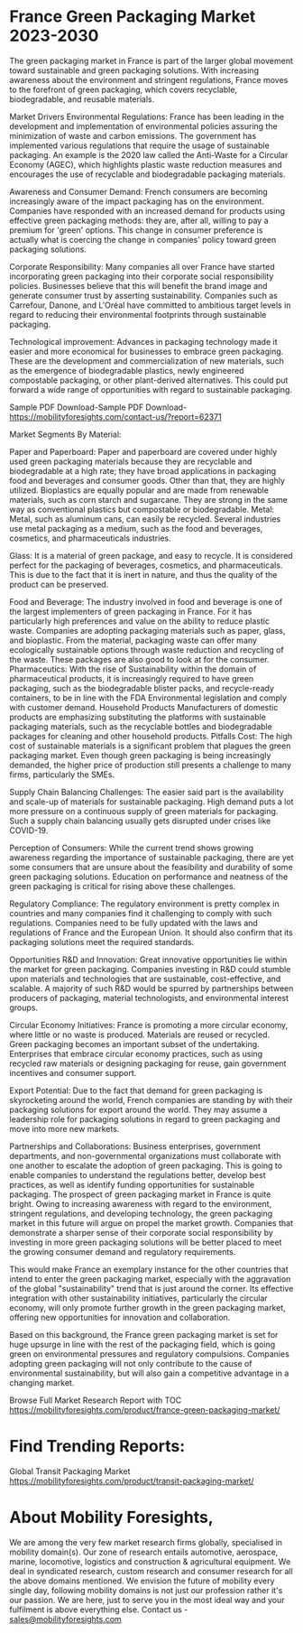# France Green Packaging Market 2023-2030
The green packaging market in France is part of the larger global movement toward sustainable and green packaging solutions. With increasing awareness about the environment and stringent regulations, France moves to the forefront of green packaging, which covers recyclable, biodegradable, and reusable materials.

 Market Drivers
Environmental Regulations: France has been leading in the development and implementation of environmental policies assuring the minimization of waste and carbon emissions. The government has implemented various regulations that require the usage of sustainable packaging. An example is the 2020 law called the Anti-Waste for a Circular Economy (AGEC), which highlights plastic waste reduction measures and encourages the use of recyclable and biodegradable packaging materials.

Awareness and Consumer Demand: French consumers are becoming increasingly aware of the impact packaging has on the environment. Companies have responded with an increased demand for products using effective green packaging methods: they are, after all, willing to pay a premium for 'green' options. This change in consumer preference is actually what is coercing the change in companies' policy toward green packaging solutions.

Corporate Responsibility: Many companies all over France have started incorporating green packaging into their corporate social responsibility policies. Businesses believe that this will benefit the brand image and generate consumer trust by asserting sustainability. Companies such as Carrefour, Danone, and L'Oréal have committed to ambitious target levels in regard to reducing their environmental footprints through sustainable packaging.

Technological improvement: Advances in packaging technology made it easier and more economical for businesses to embrace green packaging. These are the development and commercialization of new materials, such as the emergence of biodegradable plastics, newly engineered compostable packaging, or other plant-derived alternatives. This could put forward a wide range of opportunities with regard to sustainable packaging.

Sample PDF Download-Sample PDF Download- https://mobilityforesights.com/contact-us/?report=62371

Market Segments
By Material:

Paper and Paperboard: Paper and paperboard are covered under highly used green packaging materials because they are recyclable and biodegradable at a high rate; they have broad applications in packaging food and beverages and consumer goods. Other than that, they are highly utilized. Bioplastics are equally popular and are made from renewable materials, such as corn starch and sugarcane. They are strong in the same way as conventional plastics but compostable or biodegradable.
Metal: Metal, such as aluminum cans, can easily be recycled. Several industries use metal packaging as a medium, such as the food and beverages, cosmetics, and pharmaceuticals industries.

Glass: It is a material of green package, and easy to recycle. It is considered perfect for the packaging of beverages, cosmetics, and pharmaceuticals. This is due to the fact that it is inert in nature, and thus the quality of the product can be preserved.

Food and Beverage: The industry involved in food and beverage is one of the largest implementers of green packaging in France. For it has particularly high preferences and value on the ability to reduce plastic waste. Companies are adopting packaging materials such as paper, glass, and bioplastic. From the material, packaging waste can offer many ecologically sustainable options through waste reduction and recycling of the waste. These packages are also good to look at for the consumer.
Pharmaceutics: With the rise of Sustainability within the domain of pharmaceutical products, it is increasingly required to have green packaging, such as the biodegradable blister packs, and recycle-ready containers, to be in line with the FDA Environmental legislation and comply with customer demand.
Household Products Manufacturers of domestic products are emphasizing substituting the platforms with sustainable packaging materials, such as the recyclable bottles and biodegradable packages for cleaning and other household products.
Pitfalls
Cost: The high cost of sustainable materials is a significant problem that plagues the green packaging market. Even though green packaging is being increasingly demanded, the higher price of production still presents a challenge to many firms, particularly the SMEs.

Supply Chain Balancing Challenges: The easier said part is the availability and scale-up of materials for sustainable packaging. High demand puts a lot more pressure on a continuous supply of green materials for packaging. Such a supply chain balancing usually gets disrupted under crises like COVID-19.

Perception of Consumers: While the current trend shows growing awareness regarding the importance of sustainable packaging, there are yet some consumers that are unsure about the feasibility and durability of some green packaging solutions. Education on performance and neatness of the green packaging is critical for rising above these challenges.

Regulatory Compliance: The regulatory environment is pretty complex in countries and many companies find it challenging to comply with such regulations. Companies need to be fully updated with the laws and regulations of France and the European Union. It should also confirm that its packaging solutions meet the required standards.

Opportunities
R&D and Innovation: Great innovative opportunities lie within the market for green packaging. Companies investing in R&D could stumble upon materials and technologies that are sustainable, cost-effective, and scalable. A majority of such R&D would be spurred by partnerships between producers of packaging, material technologists, and environmental interest groups.

Circular Economy Initiatives: France is promoting a more circular economy, where little or no waste is produced. Materials are reused or recycled. Green packaging becomes an important subset of the undertaking. Enterprises that embrace circular economy practices, such as using recycled raw materials or designing packaging for reuse, gain government incentives and consumer support.

Export Potential: Due to the fact that demand for green packaging is skyrocketing around the world, French companies are standing by with their packaging solutions for export around the world. They may assume a leadership role for packaging solutions in regard to green packaging and move into more new markets.

Partnerships and Collaborations: Business enterprises, government departments, and non-governmental organizations must collaborate with one another to escalate the adoption of green packaging. This is going to enable companies to understand the regulations better, develop best practices, as well as identify funding opportunities for sustainable packaging.
The prospect of green packaging market in France is quite bright. Owing to increasing awareness with regard to the environment, stringent regulations, and developing technology, the green packaging market in this future will argue on propel the market growth. Companies that demonstrate a sharper sense of their corporate social responsibility by investing in more green packaging solutions will be better placed to meet the growing consumer demand and regulatory requirements.

This would make France an exemplary instance for the other countries that intend to enter the green packaging market, especially with the aggravation of the global "sustainability" trend that is just around the corner. Its effective integration with other sustainability initiatives, particularly the circular economy, will only promote further growth in the green packaging market, offering new opportunities for innovation and collaboration.

Based on this background, the France green packaging market is set for huge upsurge in line with the rest of the packaging field, which is going green on environmental pressures and regulatory compulsions. Companies adopting green packaging will not only contribute to the cause of environmental sustainability, but will also gain a competitive advantage in a changing market.


Browse Full Market Research Report with TOC
https://mobilityforesights.com/product/france-green-packaging-market/



# Find Trending Reports:
Global Transit Packaging Market https://mobilityforesights.com/product/transit-packaging-market/

# About Mobility Foresights,
We are among the very few market research firms globally, specialised in mobility domain(s). Our zone of research entails automotive, aerospace, marine, locomotive, logistics and construction & agricultural equipment. We deal in syndicated research, custom research and consumer research for all the above domains mentioned.
We envision the future of mobility every single day, following mobility domains is not just our profession rather it's our passion. We are here, just to serve you in the most ideal way and your fulfilment is above everything else. Contact us -  sales@mobilityforesights.com 






